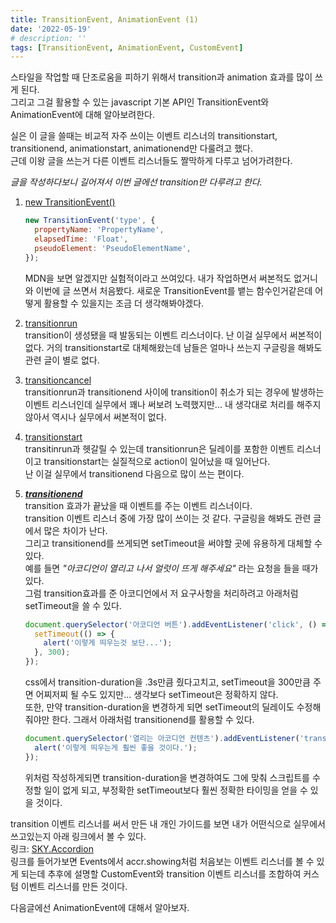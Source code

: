 ```yaml
---
title: TransitionEvent, AnimationEvent (1)
date: '2022-05-19'
# description: ''
tags: [TransitionEvent, AnimationEvent, CustomEvent]
---
```


스타일을 작업할 때 단조로움을 피하기 위해서 transition과 animation 효과를 많이 쓰게 된다.  
그리고 그걸 활용할 수 있는 javascript 기본 API인 TransitionEvent와 AnimationEvent에 대해 알아보려한다.

실은 이 글을 쓸때는 비교적 자주 쓰이는 이벤트 리스너의 transitionstart, transitionend, animationstart, animationend만 다룰려고 했다.  
근데 이왕 글을 쓰는거 다른 이벤트 리스너들도 짤막하게 다루고 넘어가려한다.

_글을 작성하다보니 길어져서 이번 글에선 transition만 다루려고 한다._

1. <a href="https://developer.mozilla.org/en-US/docs/Web/API/TransitionEvent/TransitionEvent" target="_blank" rel="noreferrer" title="MDN 새창 열기">new TransitionEvent()</a>

   ```js
   new TransitionEvent('type', {
     propertyName: 'PropertyName',
     elapsedTime: 'Float',
     pseudoElement: 'PseudoElementName',
   });
   ```

   MDN을 보면 알겠지만 실험적이라고 쓰여있다. 내가 작업하면서 써본적도 없거니와 이번에 글 쓰면서 처음봤다.
   새로운 TransitionEvent를 뱉는 함수인거같은데 어떻게 활용할 수 있을지는 조금 더 생각해봐야겠다.

2. <a href="https://developer.mozilla.org/en-US/docs/Web/API/HTMLElement/transitionrun_event" target="_blank" rel="noreferrer" title="MDN 새창 열기">transitionrun</a>  
   transition이 생성됐을 때 발동되는 이벤트 리스너이다. 난 이걸 실무에서 써본적이 없다. 거의 transitionstart로 대체해왔는데 남들은 얼마나 쓰는지 구글링을 해봐도 관련 글이 별로 없다.

3. <a href="https://developer.mozilla.org/en-US/docs/Web/API/HTMLElement/transitioncancel_event" target="_blank" rel="noreferrer" title="MDN 새창 열기">transitioncancel</a>  
   transitionrun과 transitionend 사이에 transition이 취소가 되는 경우에 발생하는 이벤트 리스너인데 실무에서 꽤나 써보려 노력했지만... 내 생각대로 처리를 해주지 않아서 역시나 실무에서 써본적이 없다.

4. <a href="https://developer.mozilla.org/en-US/docs/Web/API/HTMLElement/transitionstart_event" target="_blank" rel="noreferrer" title="MDN 새창 열기">transitionstart</a>  
   transitinrun과 헷갈릴 수 있는데 transitionrun은 딜레이를 포함한 이벤트 리스너이고 transitionstart는 실질적으로 action이 일어났을 때 일어난다.  
   난 이걸 실무에서 transitionend 다음으로 많이 쓰는 편이다.

5. <a href="https://developer.mozilla.org/en-US/docs/Web/API/HTMLElement/transitionend_event" target="_blank" rel="noreferrer" title="MDN 새창 열기">**_transitionend_**</a>  
    transition 효과가 끝났을 때 이벤트를 주는 이벤트 리스너이다.  
    transition 이벤트 리스너 중에 가장 많이 쓰이는 것 같다. 구글링을 해봐도 관련 글에서 많은 차이가 난다.  
    그리고 transitionend를 쓰게되면 setTimeout을 써야할 곳에 유용하게 대체할 수 있다.  
    예를 들면 _"아코디언이 열리고 나서 얼럿이 뜨게 해주세요"_ 라는 요청을 들을 때가 있다.  
    그럼 transition효과를 준 아코디언에서 저 요구사항을 처리하려고 아래처럼 setTimeout을 쓸 수 있다.
   ```js
   document.querySelector('아코디언 버튼').addEventListener('click', () => {
     setTimeout(() => {
       alert('이렇게 띄우는것 보단...');
     }, 300);
   });
   ```
   css에서 transition-duration을 .3s만큼 줬다고치고, setTimeout을 300만큼 주면 어찌저찌 될 수도 있지만... 생각보다 setTimeout은 정확하지 않다.  
   또한, 만약 transition-duration을 변경하게 되면 setTimeout의 딜레이도 수정해줘야만 한다. 그래서 아래처럼 transitionend를 활용할 수 있다.
   ```js
   document.querySelector('열리는 아코디언 컨텐츠').addEventListener('transitionend', () => {
     alert('이렇게 띄우는게 훨씬 좋을 것이다.');
   });
   ```
   위처럼 작성하게되면 transition-duration을 변경하여도 그에 맞춰 스크립트를 수정할 일이 없게 되고, 부정확한 setTimeout보다 훨씬 정확한 타이밍을 얻을 수 있을 것이다.

transition 이벤트 리스너를 써서 만든 내 개인 가이드를 보면 내가 어떤식으로 실무에서 쓰고있는지 아래 링크에서 볼 수 있다.  
링크: <a href="https://sonky740.github.io/Guide_es6/dist/html/accordion.html" target="_blank" rel="noreferrer" title="MDN 새창 열기">SKY.Accordion</a>  
링크를 들어가보면 Events에서 accr.showing처럼 처음보는 이벤트 리스너를 볼 수 있게 되는데 추후에 설명할 CustomEvent와 transition 이벤트 리스너를 조합하여 커스텀 이벤트 리스너를 만든 것이다.

다음글에선 AnimationEvent에 대해서 알아보자.

